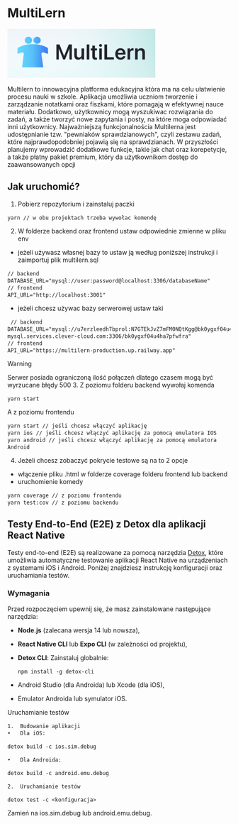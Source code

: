 # MultiLern

![Multilern - logo](/frontend/assets/mini-multilern-logo.png)

Multilern to innowacyjna platforma edukacyjna która ma na celu ułatwienie procesu nauki w szkole. Aplikacja umożliwia uczniom tworzenie i zarządzanie notatkami oraz fiszkami, które pomagają w efektywnej nauce materiału. Dodatkowo, użytkownicy mogą wyszukiwac rozwiązania do zadań, a także tworzyć nowe zapytania i posty, na które moga odpowiadać inni użytkownicy. Najważniejszą funkcjonalnościa Multilerna jest udostępnianie tzw. "pewniaków sprawdzianowych", czyli zestawu zadań, które najprawdopodobniej pojawią się na sprawdzianach. W przyszłości planujemy wprowadzić dodatkowe funkcje, takie jak chat oraz korepetycje, a także płatny pakiet premium, który da użytkownikom dostęp do zaawansowanych opcji

## Jak uruchomić?

1. Pobierz repozytorium i zainstaluj paczki

```
yarn // w obu projektach trzeba wywołac komendę
```

2. W folderze backend oraz frontend ustaw odpowiednie zmienne w pliku env

- jeżeli używasz własnej bazy to ustaw ją według poniższej instrukcji i zaimportuj plik multilern.sql

```
// backend
DATABASE_URL="mysql://user:password@localhost:3306/databaseName"
// frontend
API_URL="http://localhost:3001"
```

- jeżeli chcesz używac bazy serwerowej ustaw taki

```
 // backend
DATABASE_URL="mysql://u7erzleedh7bprol:N7GTEkJvZ7mFM0NQtKgg@bk0ygxf04u4ha7pfwfra-mysql.services.clever-cloud.com:3306/bk0ygxf04u4ha7pfwfra"
// frontend
API_URL="https://multilern-production.up.railway.app"
```

> [!WARNING]
> Serwer posiada ograniczoną ilość połączeń dlatego czasem mogą być wyrzucane błędy 500 3. Z poziomu folderu backend wywołaj komenda

```
yarn start
```

A z poziomu frontendu

```
yarn start // jeśli chcesz włączyć aplikację
yarn ios // jeśli chcesz włączyć aplikację za pomocą emulatora IOS
yarn android // jeśli chcesz włączyć aplikację za pomocą emulatora Android
```

4. Jeżeli chcesz zobaczyć pokrycie testowe są na to 2 opcje

- włączenie pliku .html w folderze coverage folderu frontend lub backend
- uruchomienie komedy

```
yarn coverage // z poziomu frontendu
yarn test:cov // z poziomu backendu
```

## Testy End-to-End (E2E) z Detox dla aplikacji React Native

Testy end-to-end (E2E) są realizowane za pomocą narzędzia [Detox](https://wix.github.io/Detox/), które umożliwia automatyczne testowanie aplikacji React Native na urządzeniach z systemami iOS i Android. Poniżej znajdziesz instrukcję konfiguracji oraz uruchamiania testów.

### Wymagania

Przed rozpoczęciem upewnij się, że masz zainstalowane następujące narzędzia:
- **Node.js** (zalecana wersja 14 lub nowsza),
- **React Native CLI** lub **Expo CLI** (w zależności od projektu),
- **Detox CLI**: Zainstaluj globalnie:
  ```
  npm install -g detox-cli
  ```

- Android Studio (dla Androida) lub Xcode (dla iOS),
- Emulator Androida lub symulator iOS.

Uruchamianie testów

	1.	Budowanie aplikacji
	•	Dla iOS:
```
detox build -c ios.sim.debug
```

	•	Dla Androida:
```
detox build -c android.emu.debug

```
	2.	Uruchamianie testów
```
detox test -c <konfiguracja>
```
Zamień <konfiguracja> na ios.sim.debug lub android.emu.debug.

 
